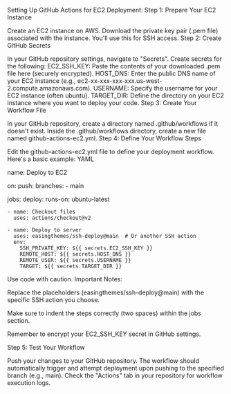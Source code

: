 Setting Up GitHub Actions for EC2 Deployment:
Step 1: Prepare Your EC2 Instance

Create an EC2 instance on AWS.
Download the private key pair (.pem file) associated with the instance. You'll use this for SSH access.
Step 2: Create GitHub Secrets

In your GitHub repository settings, navigate to "Secrets".
Create secrets for the following:
EC2_SSH_KEY: Paste the contents of your downloaded .pem file here (securely encrypted).
HOST_DNS: Enter the public DNS name of your EC2 instance (e.g., ec2-xx-xxx-xxx-xxx.us-west-2.compute.amazonaws.com).
USERNAME: Specify the username for your EC2 instance (often ubuntu).
TARGET_DIR: Define the directory on your EC2 instance where you want to deploy your code.
Step 3: Create Your Workflow File

In your GitHub repository, create a directory named .github/workflows if it doesn't exist.
Inside the .github/workflows directory, create a new file named github-actions-ec2.yml.
Step 4: Define Your Workflow Steps

Edit the github-actions-ec2.yml file to define your deployment workflow. Here's a basic example:
YAML


name: Deploy to EC2

on: push:
  branches:
    - main

jobs:
  deploy:
    runs-on: ubuntu-latest

    - name: Checkout files
      uses: actions/checkout@v2

    - name: Deploy to server
      uses: easingthemes/ssh-deploy@main  # Or another SSH action
      env:
        SSH_PRIVATE_KEY: ${{ secrets.EC2_SSH_KEY }}
        REMOTE_HOST: ${{ secrets.HOST_DNS }}
        REMOTE_USER: ${{ secrets.USERNAME }}
        TARGET: ${{ secrets.TARGET_DIR }}

        
Use code with caution.
Important Notes:

Replace the placeholders (easingthemes/ssh-deploy@main) with the specific SSH action you choose.

Make sure to indent the steps correctly (two spaces) within the jobs section.

Remember to encrypt your EC2_SSH_KEY secret in GitHub settings.

Step 5: Test Your Workflow

Push your changes to your GitHub repository.
The workflow should automatically trigger and attempt deployment upon pushing to the specified branch (e.g., main).
Check the "Actions" tab in your repository for workflow execution logs.
